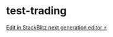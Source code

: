 # test-trading

[Edit in StackBlitz next generation editor ⚡️](https://stackblitz.com/~/github.com/Michaelmamo12/test-trading)